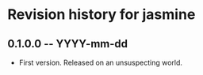 # Revision history for jasmine

## 0.1.0.0 -- YYYY-mm-dd

* First version. Released on an unsuspecting world.
